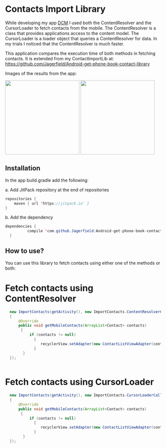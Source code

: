 # Contacts Import Library 

While developing my app [DCM](https://play.google.com/store/apps/details?id=jagerfield.dcm) I used both the ContentResolver and the CursorLoader to fetch contacts from the mobile. The ContentResolver is a class that provides applications access to the content model. The CursorLoader is a loader object that queries a ContentResolver for data. In my trials I noticed that the ContentResolver is much faster. 

This application compares the execution time of both methods in fetching contacts. It is extended from my ContactImportLib at:
https://github.com/Jagerfield/Android-get-phone-book-contact-library

Images of the results from the app:

<img src="https://github.com/Jagerfield/Content-Resolver-Vs-Cursor-Loader-Speed-Test/blob/master/msc/Content%20Resolver.png" width="240">


<img src="https://github.com/Jagerfield/Content-Resolver-Vs-Cursor-Loader-Speed-Test/blob/master/msc/Cursor%20Loader.png" width="240">

## Installation

In the app build.gradle add the following:

  a. Add JitPack repository at the end of repositories 

  ```java
  repositories {
      maven { url 'https://jitpack.io' }
  }

  ```
  b. Add the dependency
 
  ```java
  dependencies {
	        compile 'com.github.Jagerfield:Android-get-phone-book-contact-library:v2.0'
	}
  
  ```

## How to use?
You can use this library to fetch contacts using either one of the methods or both:

# Fetch contacts using ContentResolver

```java
  new ImportContacts(getActivity(), new ImportContacts.ContentResolverCallback() 
  {
      @Override
      public void getMobileContacts(ArrayList<Contact> contacts)
       {
           if (contacts != null)
             {
                recyclerView.setAdapter(new ContactListViewAdapter(contactListFragment, contacts));
             }
        }
  });
  
```

# Fetch contacts using CursorLoader

```java
  new ImportContacts(getActivity(), new ImportContacts.CursorLoaderCallback() 
  {
      @Override
      public void getMobileContacts(ArrayList<Contact> contacts) 
       {
           if (contacts != null)
             {
                recyclerView.setAdapter(new ContactListViewAdapter(contactListFragment, contacts));
             }
        }
  });

  
```
